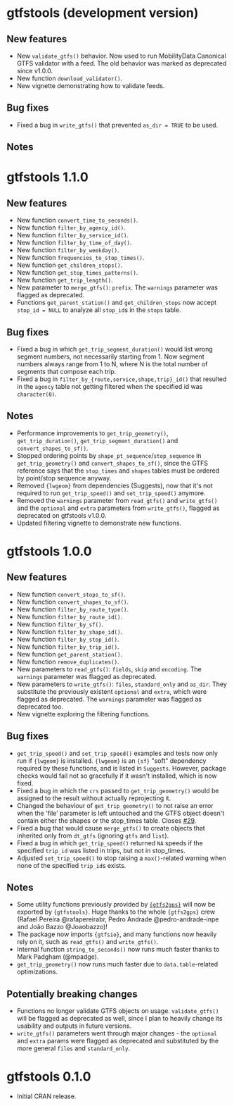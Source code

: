 # gtfstools (development version)

## New features

- New `validate_gtfs()` behavior. Now used to run MobilityData Canonical GTFS validator with a feed. The old behavior was marked as deprecated since v1.0.0.
- New function `download_validator()`.
- New vignette demonstrating how to validate feeds.

## Bug fixes

- Fixed a bug in `write_gtfs()` that prevented `as_dir = TRUE` to be used.

## Notes

# gtfstools 1.1.0

## New features

- New function `convert_time_to_seconds()`.
- New function `filter_by_agency_id()`.
- New function `filter_by_service_id()`.
- New function `filter_by_time_of_day()`.
- New function `filter_by_weekday()`.
- New function `frequencies_to_stop_times()`.
- New function `get_children_stops()`.
- New function `get_stop_times_patterns()`.
- New function `get_trip_length()`.
- New parameter to `merge_gtfs()`: `prefix`. The `warnings` parameter was flagged as deprecated.
- Functions `get_parent_station()` and `get_children_stops` now accept `stop_id = NULL` to analyze all `stop_id`s in the `stops` table.

## Bug fixes

- Fixed a bug in which `get_trip_segment_duration()` would list wrong segment numbers, not necessarily starting from 1. Now segment numbers always range from 1 to N, where N is the total number of segments that compose each trip.
- Fixed a bug in `filter_by_{route,service,shape,trip}_id()` that resulted in the `agency` table not getting filtered when the specified id was `character(0)`.

## Notes

- Performance improvements to `get_trip_geometry()`, `get_trip_duration()`, `get_trip_segment_duration()` and `convert_shapes_to_sf()`.
- Stopped ordering points by `shape_pt_sequence`/`stop_sequence` in `get_trip_geometry()` and `convert_shapes_to_sf()`, since the GTFS reference says that the `stop_times` and `shapes` tables must be ordered by point/stop sequence anyway.
- Removed `{lwgeom}` from dependencies (Suggests), now that it's not required to run `get_trip_speed()` and `set_trip_speed()` anymore.
- Removed the `warnings` parameter from `read_gtfs()` and `write_gtfs()` and the `optional` and `extra` parameters from `write_gtfs()`, flagged as deprecated on gtfstools v1.0.0.
- Updated filtering vignette to demonstrate new functions.

# gtfstools 1.0.0

## New features

- New function `convert_stops_to_sf()`.
- New function `convert_shapes_to_sf()`.
- New function `filter_by_route_type()`.
- New function `filter_by_route_id()`. 
- New function `filter_by_sf()`. 
- New function `filter_by_shape_id()`.
- New function `filter_by_stop_id()`.
- New function `filter_by_trip_id()`. 
- New function `get_parent_station()`.
- New function `remove_duplicates()`.
- New parameters to `read_gtfs()`: `fields`, `skip` and `encoding`. The `warnings` parameter was flagged as deprecated.
- New parameters to `write_gtfs()`: `files`, `standard_only` and `as_dir`. They substitute the previously existent `optional` and `extra`, which were flagged as deprecated. The `warnings` parameter was flagged as deprecated too.
- New vignette exploring the filtering functions.

## Bug fixes

- `get_trip_speed()` and `set_trip_speed()` examples and tests now only run if `{lwgeom}` is installed. `{lwgeom}` is an `{sf}` "soft" dependency required by these functions, and is listed in `Suggests`. However, package checks would fail not so gracefully if it wasn't installed, which is now fixed.
- Fixed a bug in which the `crs` passed to `get_trip_geometry()` would be assigned to the result without actually reprojecting it.
- Changed the behaviour of `get_trip_geometry()` to not raise an error when the 'file' parameter is left untouched and the GTFS object doesn't contain either the shapes or the stop_times table. Closes [#29](https://github.com/ipeaGIT/gtfstools/issues/29).
- Fixed a bug that would cause `merge_gtfs()` to create objects that inherited only from `dt_gtfs` (ignoring `gtfs` and `list`).
- Fixed a bug in which `get_trip_speed()` returned `NA` speeds if the specified `trip_id` was listed in trips, but not in stop_times.
- Adjusted `set_trip_speed()` to stop raising a `max()`-related warning when none of the specified `trip_id`s exists.

## Notes

- Some utility functions previously provided by [`{gtfs2gps}`](https://github.com/ipeaGIT/gtfs2gps) will now be exported by `{gtfstools}`. Huge thanks to the whole `{gtfs2gps}` crew (Rafael Pereira @rafapereirabr, Pedro Andrade @pedro-andrade-inpe and João Bazzo @Joaobazzo)!
- The package now imports `{gtfsio}`, and many functions now heavily rely on it, such as `read_gtfs()` and `write_gtfs()`.
- Internal function `string_to_seconds()` now runs much faster thanks to Mark Padgham (@mpadge).
- `get_trip_geometry()` now runs much faster due to `data.table`-related optimizations.

## Potentially breaking changes

- Functions no longer validate GTFS objects on usage. `validate_gtfs()` will be flagged as deprecated as well, since I plan to heavily change its usability and outputs in future versions.
- `write_gtfs()` parameters went through major changes - the `optional` and `extra` params were flagged as deprecated and substituted by the more general `files` and `standard_only`.

# gtfstools 0.1.0

- Initial CRAN release.
